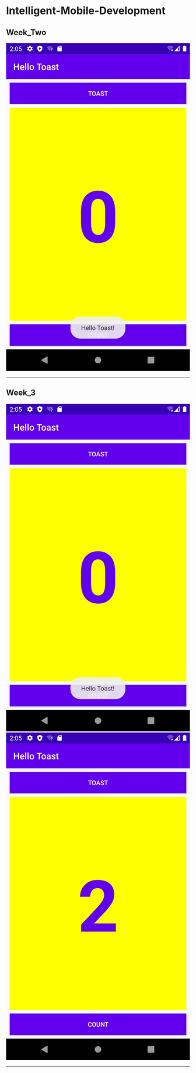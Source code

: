 # Intelligent-Mobile-Development




<H2>Week_Two</H2>
<img src="https://github.com/user567890/Intelligent-Mobile-Development/blob/main/1.png">
<HR>
  

<H2>Week_3</H2>
<img src="https://github.com/user567890/Intelligent-Mobile-Development/blob/main/1.png">
<img src="https://github.com/user567890/Intelligent-Mobile-Development/blob/main/3.png">
<HR>







